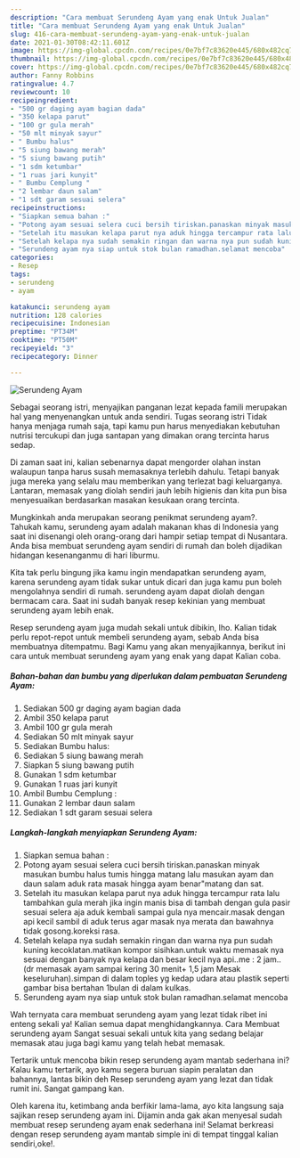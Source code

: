 ```yaml
---
description: "Cara membuat Serundeng Ayam yang enak Untuk Jualan"
title: "Cara membuat Serundeng Ayam yang enak Untuk Jualan"
slug: 416-cara-membuat-serundeng-ayam-yang-enak-untuk-jualan
date: 2021-01-30T08:42:11.601Z
image: https://img-global.cpcdn.com/recipes/0e7bf7c83620e445/680x482cq70/serundeng-ayam-foto-resep-utama.jpg
thumbnail: https://img-global.cpcdn.com/recipes/0e7bf7c83620e445/680x482cq70/serundeng-ayam-foto-resep-utama.jpg
cover: https://img-global.cpcdn.com/recipes/0e7bf7c83620e445/680x482cq70/serundeng-ayam-foto-resep-utama.jpg
author: Fanny Robbins
ratingvalue: 4.7
reviewcount: 10
recipeingredient:
- "500 gr daging ayam bagian dada"
- "350 kelapa parut"
- "100 gr gula merah"
- "50 mlt minyak sayur"
- " Bumbu halus"
- "5 siung bawang merah"
- "5 siung bawang putih"
- "1 sdm ketumbar"
- "1 ruas jari kunyit"
- " Bumbu Cemplung "
- "2 lembar daun salam"
- "1 sdt garam sesuai selera"
recipeinstructions:
- "Siapkan semua bahan :"
- "Potong ayam sesuai selera cuci bersih tiriskan.panaskan minyak masukan bumbu halus tumis hingga matang lalu masukan ayam dan daun salam aduk rata masak hingga ayam benar&#34;matang dan sat."
- "Setelah itu masukan kelapa parut nya aduk hingga tercampur rata lalu tambahkan gula merah jika ingin manis bisa di tambah dengan gula pasir sesuai selera aja aduk kembali sampai gula nya mencair.masak dengan api kecil sambil di aduk terus agar masak nya merata dan bawahnya tidak gosong.koreksi rasa."
- "Setelah kelapa nya sudah semakin ringan dan warna nya pun sudah kuning kecoklatan.matikan kompor sisihkan.untuk waktu memasak nya sesuai dengan banyak nya kelapa dan besar kecil nya api..me : 2 jam..(dr memasak ayam sampai kering 30 menit+ 1,5 jam Mesak keseluruhan).simpan di dalam toples yg kedap udara atau plastik seperti gambar bisa bertahan 1bulan di dalam kulkas."
- "Serundeng ayam nya siap untuk stok bulan ramadhan.selamat mencoba"
categories:
- Resep
tags:
- serundeng
- ayam

katakunci: serundeng ayam 
nutrition: 128 calories
recipecuisine: Indonesian
preptime: "PT34M"
cooktime: "PT50M"
recipeyield: "3"
recipecategory: Dinner

---
```



![Serundeng Ayam](https://img-global.cpcdn.com/recipes/0e7bf7c83620e445/680x482cq70/serundeng-ayam-foto-resep-utama.jpg)

Sebagai seorang istri, menyajikan panganan lezat kepada famili merupakan hal yang menyenangkan untuk anda sendiri. Tugas seorang istri Tidak hanya menjaga rumah saja, tapi kamu pun harus menyediakan kebutuhan nutrisi tercukupi dan juga santapan yang dimakan orang tercinta harus sedap.

Di zaman  saat ini, kalian sebenarnya dapat mengorder olahan instan walaupun tanpa harus susah memasaknya terlebih dahulu. Tetapi banyak juga mereka yang selalu mau memberikan yang terlezat bagi keluarganya. Lantaran, memasak yang diolah sendiri jauh lebih higienis dan kita pun bisa menyesuaikan berdasarkan masakan kesukaan orang tercinta. 



Mungkinkah anda merupakan seorang penikmat serundeng ayam?. Tahukah kamu, serundeng ayam adalah makanan khas di Indonesia yang saat ini disenangi oleh orang-orang dari hampir setiap tempat di Nusantara. Anda bisa membuat serundeng ayam sendiri di rumah dan boleh dijadikan hidangan kesenanganmu di hari liburmu.

Kita tak perlu bingung jika kamu ingin mendapatkan serundeng ayam, karena serundeng ayam tidak sukar untuk dicari dan juga kamu pun boleh mengolahnya sendiri di rumah. serundeng ayam dapat diolah dengan bermacam cara. Saat ini sudah banyak resep kekinian yang membuat serundeng ayam lebih enak.

Resep serundeng ayam juga mudah sekali untuk dibikin, lho. Kalian tidak perlu repot-repot untuk membeli serundeng ayam, sebab Anda bisa membuatnya ditempatmu. Bagi Kamu yang akan menyajikannya, berikut ini cara untuk membuat serundeng ayam yang enak yang dapat Kalian coba.

<!--inarticleads1-->

##### Bahan-bahan dan bumbu yang diperlukan dalam pembuatan Serundeng Ayam:

1. Sediakan 500 gr daging ayam bagian dada
1. Ambil 350 kelapa parut
1. Ambil 100 gr gula merah
1. Sediakan 50 mlt minyak sayur
1. Sediakan  Bumbu halus:
1. Sediakan 5 siung bawang merah
1. Siapkan 5 siung bawang putih
1. Gunakan 1 sdm ketumbar
1. Gunakan 1 ruas jari kunyit
1. Ambil  Bumbu Cemplung :
1. Gunakan 2 lembar daun salam
1. Sediakan 1 sdt garam sesuai selera




<!--inarticleads2-->

##### Langkah-langkah menyiapkan Serundeng Ayam:

1. Siapkan semua bahan :
1. Potong ayam sesuai selera cuci bersih tiriskan.panaskan minyak masukan bumbu halus tumis hingga matang lalu masukan ayam dan daun salam aduk rata masak hingga ayam benar&#34;matang dan sat.
1. Setelah itu masukan kelapa parut nya aduk hingga tercampur rata lalu tambahkan gula merah jika ingin manis bisa di tambah dengan gula pasir sesuai selera aja aduk kembali sampai gula nya mencair.masak dengan api kecil sambil di aduk terus agar masak nya merata dan bawahnya tidak gosong.koreksi rasa.
1. Setelah kelapa nya sudah semakin ringan dan warna nya pun sudah kuning kecoklatan.matikan kompor sisihkan.untuk waktu memasak nya sesuai dengan banyak nya kelapa dan besar kecil nya api..me : 2 jam..(dr memasak ayam sampai kering 30 menit+ 1,5 jam Mesak keseluruhan).simpan di dalam toples yg kedap udara atau plastik seperti gambar bisa bertahan 1bulan di dalam kulkas.
1. Serundeng ayam nya siap untuk stok bulan ramadhan.selamat mencoba




Wah ternyata cara membuat serundeng ayam yang lezat tidak ribet ini enteng sekali ya! Kalian semua dapat menghidangkannya. Cara Membuat serundeng ayam Sangat sesuai sekali untuk kita yang sedang belajar memasak atau juga bagi kamu yang telah hebat memasak.

Tertarik untuk mencoba bikin resep serundeng ayam mantab sederhana ini? Kalau kamu tertarik, ayo kamu segera buruan siapin peralatan dan bahannya, lantas bikin deh Resep serundeng ayam yang lezat dan tidak rumit ini. Sangat gampang kan. 

Oleh karena itu, ketimbang anda berfikir lama-lama, ayo kita langsung saja sajikan resep serundeng ayam ini. Dijamin anda gak akan menyesal sudah membuat resep serundeng ayam enak sederhana ini! Selamat berkreasi dengan resep serundeng ayam mantab simple ini di tempat tinggal kalian sendiri,oke!.

